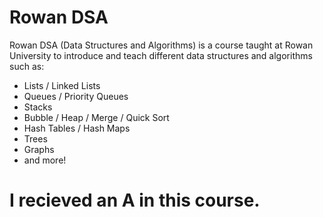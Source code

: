 # Rowan DSA

Rowan DSA (Data Structures and Algorithms) is a course taught at Rowan University to introduce and teach different data structures and algorithms such as:
* Lists / Linked Lists
* Queues / Priority Queues
* Stacks
* Bubble / Heap / Merge / Quick Sort
* Hash Tables / Hash Maps
* Trees
* Graphs
* and more!

# I recieved an A in this course. 
